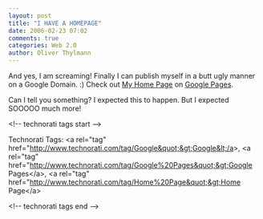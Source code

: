 ```yaml
---
layout: post
title: "I HAVE A HOMEPAGE"
date: 2006-02-23 07:02
comments: true
categories: Web 2.0
author: Oliver Thylmann
---
```




And yes, I am screaming! Finally I can publish myself in a butt ugly manner on a Google Domain. :) Check out [My Home Page](http://oliver.thylmann.googlepages.com/home) on [Google Pages](http://pages.google.com/).

Can I tell you something? I expected this to happen. But I expected SOOOOO much more!

&lt;!-- technorati tags start --&gt;

Technorati Tags: &lt;a rel=&quot;tag&quot; href=&quot;http://www.technorati.com/tag/Google&quot;&gt;Google&lt;/a&gt;, &lt;a rel=&quot;tag&quot; href=&quot;http://www.technorati.com/tag/Google%20Pages&quot;&gt;Google Pages&lt;/a&gt;, &lt;a rel=&quot;tag&quot; href=&quot;http://www.technorati.com/tag/Home%20Page&quot;&gt;Home Page&lt;/a&gt;

&lt;!-- technorati tags end --&gt;


